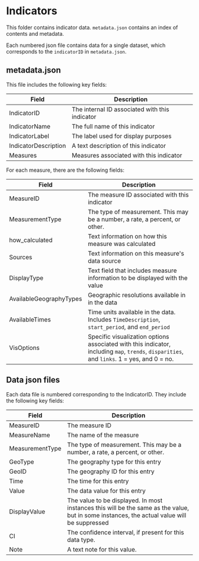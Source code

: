 # Indicators

This folder contains indicator data. `metadata.json` contains an index of contents and metadata.

Each numbered json file contains data for a single dataset, which corresponds to the `indicatorID` in `metadata.json`.

## metadata.json
This file includes the following key fields:

| Field    | Description   |
|----------|---|
| IndicatorID  | The internal ID associated with this indicator |
| IndicatorName | The full name of this indicator  |
| IndicatorLabel | The label used for display purposes  |
| IndicatorDescription        | A text description of this indicator  |
| Measures         | Measures associated with this indicator  |

For each measure, there are the following fields:

| Field    | Description   |
|----------|---|
| MeasureID  | The measure ID associated with this indicator |
| MeasurementType | The type of measurement. This may be a number, a rate, a percent, or other. |
| how_calculated | Text information on how this measure was calculated  |
| Sources        | Text information on this measure's data source |
| DisplayType         | Text field that includes measure information to be displayed with the value  |
| AvailableGeographyTypes         | Geographic resolutions available in in the data  |
| AvailableTimes         | Time units available in the data. Includes `TimeDescription`, `start_period`, and `end_period`  |
| VisOptions         | Specific visualization options associated with this indicator, including `map`, `trends`, `disparities`, and `links`. 1 = yes, and 0 = no.  |

## Data json files
Each data file is numbered corresponding to the IndicatorID. They include the following key fields:

| Field    | Description   |
|----------|---|
| MeasureID  | The measure ID |
| MeasureName | The name of the measure |
| MeasurementType | The type of measurement. This may be a number, a rate, a percent, or other.  |
| GeoType        | The geography type for this entry |
| GeoID         | The geography ID for this entry  |
| Time         | The time for this entry  |
| Value         | The data value for this entry |
| DisplayValue         | The value to be displayed. In most instances this will be the same as the value, but in some instances, the actual value will be suppressed   |
| CI   | The confidence interval, if present for this data type.  |
| Note   | A text note for this value. |
